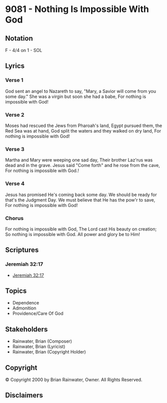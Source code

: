 # 9081 - Nothing Is Impossible With God

## Notation

F - 4/4 on 1 - SOL

## Lyrics

### Verse 1

God sent an angel to Nazareth to say, "Mary, a Savior will come from you some day." She was a virgin but soon she had a babe, For nothing is impossible with God!

### Verse 2

Moses had rescued the Jews from Pharoah's land, Egypt pursued them, the Red Sea was at hand, God split the waters and they walked on dry land, For nothing is impossible with God!

### Verse 3

Martha and Mary were weeping one sad day, Their brother Laz'rus was dead and in the grave. Jesus said "Come forth" and he rose from the cave, For nothing is impossible with God.!

### Verse 4

Jesus has promised He's coming back some day. We should be ready for that's the Judgment Day. We must believe that He has the pow'r to save, For nothing is impossible with God!

### Chorus

For nothing is impossible with God, The Lord cast His beauty on creation; So nothing is impossible with God. All power and glory be to Him!


## Scriptures

### Jeremiah 32:17

- [Jeremiah 32:17](https://www.biblegateway.com/passage/?search=Jeremiah%2032%3A17)


## Topics

- Dependence
- Admonition
- Providence/Care Of God

## Stakeholders

- Rainwater, Brian (Composer)
- Rainwater, Brian (Lyricist)
- Rainwater, Brian (Copyright Holder)

## Copyright

© Copyright 2000 by Brian Rainwater, Owner. All Rights Reserved.


## Disclaimers


